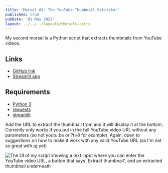 ```yaml
---
title: 'Morsel #2: The YouTube Thumbnail Extractor'
published: true
pubDate: '01 May 2022'
layout: ../../../layouts/Morsels.astro
---
```


My second morsel is a Python script that extracts thumbnails from YouTube videos.

## Links

* [GitHub link](https://github.com/starchildluke/yt_thumbnail)
* [Streamlit app](https://share.streamlit.io/starchildluke/yt_thumbnail/main/yt_st.py)

## Requirements

* [Python 3](https://www.python.org/downloads/)
* [requests](https://requests.readthedocs.io/en/latest/)
* [streamlit](https://streamlit.io/)

Add the URL to extract the thumbnail from and it will display it at the bottom. Currently only works if you put in the full YouTube video URL without any parameters (so not youtu.be or ?t=8 for example). Again, open to suggestions on how to make it work with any valid YouTube URL (as I'm not so great with [re](https://docs.python.org/3/library/re.html) yet)

![The UI of my script showing a text input where you can enter the YouTube video URL, a button that says 'Extract thumbnail', and an extracted thumbnail underneath](/images/yt_st.gif)